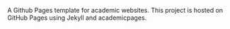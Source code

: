 A Github Pages template for academic websites. This project is hosted on GitHub Pages using Jekyll and academicpages.


